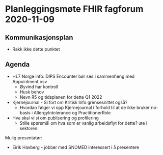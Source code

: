 # Planleggingsmøte FHIR fagforum 2020-11-09

## Kommunikasjonsplan

* Rakk ikke dette punktet

## Agenda

* HL7 Norge info: DIPS Encounter bør ses i sammenheng med Appointment osv
  * Øyvind har kontroll
  * Husk behov
  * Nevn R5 og tidsplanen for dette Q1 2022
* Kjernejournal - Si fort om Kritisk Info grensesnittet også?
  * Hvordan følger vi opp Kjernejournal i forhold til at de ikke bruker no-basis i AllergyIntolerance og PractitionerRole
* Hva skal vi si om publisering og profilering
  * Stille spørsmål om hva som er vanlig arbeidsflyt for dette? ute i sektoren

Mulig presentatør:

* Eirik Havberg - jobber med SNOMED interessert i å presentere

